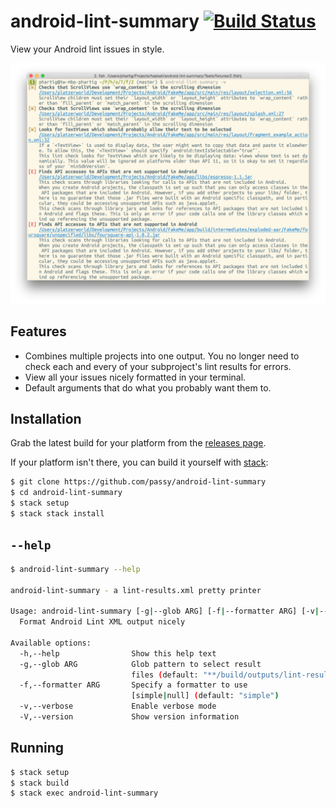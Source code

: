 # android-lint-summary [![Build Status](https://travis-ci.org/passy/android-lint-summary.svg)](https://travis-ci.org/passy/android-lint-summary)

View your Android lint issues in style.

![Screenshot](resources/screenshot.png)

## Features

- Combines multiple projects into one output. You no longer need to check each
  and every of your subproject's lint results for errors.
- View all your issues nicely formatted in your terminal.
- Default arguments that do what you probably want them to.

## Installation

Grab the latest build for your platform from the [releases page](https://github.com/passy/android-lint-summary/releases).

If your platform isn't there, you can build it yourself with [stack](https://github.com/commercialhaskell/stack):

```bash
$ git clone https://github.com/passy/android-lint-summary
$ cd android-lint-summary
$ stack setup
$ stack stack install
```

## `--help`

```bash
$ android-lint-summary --help

android-lint-summary - a lint-results.xml pretty printer

Usage: android-lint-summary [-g|--glob ARG] [-f|--formatter ARG] [-v|--verbose]
  Format Android Lint XML output nicely

Available options:
  -h,--help                Show this help text
  -g,--glob ARG            Glob pattern to select result
                           files (default: "**/build/outputs/lint-results.xml")
  -f,--formatter ARG       Specify a formatter to use
                           [simple|null] (default: "simple")
  -v,--verbose             Enable verbose mode
  -V,--version             Show version information
```

## Running

```bash
$ stack setup
$ stack build
$ stack exec android-lint-summary
```
